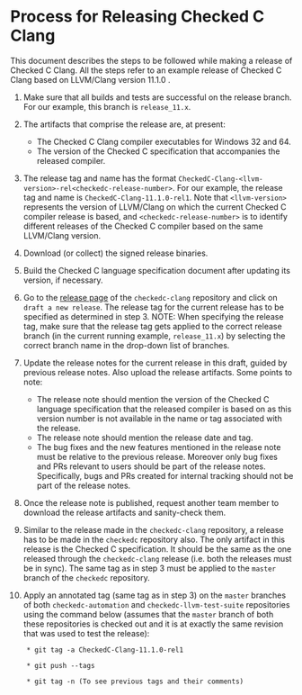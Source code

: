 # Process for Releasing Checked C Clang

This document describes the steps to be followed while making a release of Checked C Clang. All the steps refer to an example release of Checked C Clang based on LLVM/Clang version 11.1.0 .

1. Make sure that all builds and tests are successful on the release branch. For our example, this branch is `release_11.x`.

2. The artifacts that comprise the release are, at present:
	- The Checked C Clang compiler executables for Windows 32 and 64.
	- The version of the Checked C specification that accompanies the released compiler.

3. The release tag and name has the format `CheckedC-Clang-<llvm-version>-rel<checkedc-release-number>`.  For our example, the release tag and name is `CheckedC-Clang-11.1.0-rel1`. Note that `<llvm-version>` represents the version of LLVM/Clang on which the current Checked C compiler release is based, and `<checkedc-release-number>` is to identify different releases of the Checked C compiler based on the same LLVM/Clang version.

4. Download (or collect) the signed release binaries. 

5. Build the Checked C language specification document after updating its version, if necessary.

6. Go to the [release page](https://github.com/Microsoft/checkedc-clang/releases) of the `checkedc-clang` repository and click on `draft a new release`. The release tag for the current release has to be specified as determined in step 3. NOTE: When specifying the release tag, make sure that the release tag gets applied to the correct release branch (in the current running example, `release_11.x`) by selecting the correct branch name in the drop-down list of branches.

7. Update the release notes for the current release in this draft, guided by previous release notes. Also upload the release artifacts. Some points to note:

	- The release note should mention the version of the Checked C language specification that the released compiler is based on as this version number is not available in the name or tag associated with the release.
	- The release note should mention the release date and tag.
	- The bug fixes and the new features mentioned in the release note must be relative to the previous release. Moreover only bug fixes and PRs relevant to users should be part of the release notes. Specifically, bugs and PRs created for internal tracking should not be part of the release notes.

8. Once the release note is published, request another team member to download the release artifacts and sanity-check them.

9. Similar to the release made in the `checkedc-clang` repository, a release has to be made in the `checkedc` repository also. The only artifact in this release is the Checked C specification. It should be the same as the one released through the `checkedc-clang` release (i.e. both the releases must be in sync). The same tag as in step 3 must be applied to the `master` branch of the `checkedc` repository.

10. Apply an annotated tag (same tag as in step 3) on the `master` branches of both `checkedc-automation` and `checkedc-llvm-test-suite` repositories using the command below (assumes that the `master` branch of both these repositories is checked out and it is at exactly the same revision that was used to test the release):
  
```
    * git tag -a CheckedC-Clang-11.1.0-rel1

    * git push --tags

    * git tag -n (To see previous tags and their comments)
```
